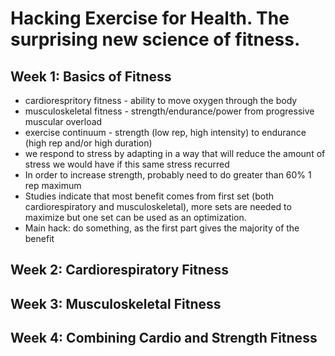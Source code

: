 # Hacking Exercise for Health. The surprising new science of fitness.

## Week 1: Basics of Fitness

* cardiorespritory fitness - ability to move oxygen through the body
* musculoskeletal fitness - strength/endurance/power from progressive muscular overload
* exercise continuum - strength (low rep, high intensity) to endurance (high rep and/or high duration)
* we respond to stress by adapting in a way that will reduce the amount of stress we would have if this same stress recurred
* In order to increase strength, probably need to do greater than 60% 1 rep maximum
* Studies indicate that most benefit comes from first set (both cardiorespiratory and musculoskeletal), more sets are needed to maximize but one set can be used as an optimization.
* Main hack: do something, as the first part gives the majority of the benefit

## Week 2: Cardiorespiratory Fitness
## Week 3: Musculoskeletal Fitness
## Week 4: Combining Cardio and Strength Fitness
